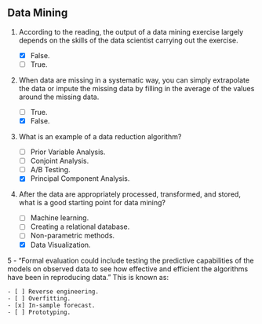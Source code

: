 ## Data Mining

1. According to the reading, the output of a data mining exercise largely depends on the skills of the data scientist carrying out the exercise.

    - [x] False.
    - [ ] True.

2. When data are missing in a systematic way, you can simply extrapolate the data or impute the missing data by filling in the average of the values around the missing data.

    - [ ] True.
    - [x] False.

3. What is an example of a data reduction algorithm?

    - [ ] Prior Variable Analysis. 
    - [ ] Conjoint Analysis.
    - [ ] A/B Testing.
    - [x] Principal Component Analysis.

4. After the data are appropriately processed, transformed, and stored, what is a good starting point for data mining?

    - [ ] Machine learning.
    - [ ] Creating a relational database.
    - [ ] Non-parametric methods.
    - [x] Data Visualization.

5 - “Formal evaluation could include testing the predictive capabilities of the models on observed data to see how effective and efficient the algorithms have been in reproducing data.” This is known as:

    - [ ] Reverse engineering.
    - [ ] Overfitting.
    - [x] In-sample forecast.
    - [ ] Prototyping.
